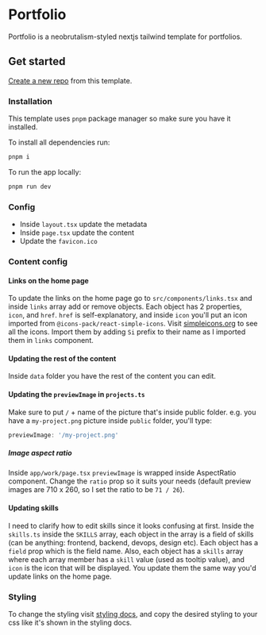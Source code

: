 

# Portfolio

Portfolio is a neobrutalism-styled nextjs tailwind template for portfolios.

## Get started

[Create a new repo](https://github.com/neobrutalism-templates/portfolio/generate) from this template.

### Installation

This template uses `pnpm` package manager so make sure you have it installed.

To install all dependencies run:

```bash
pnpm i
```

To run the app locally:

```bash
pnpm run dev
```

### Config

- Inside `layout.tsx` update the metadata
- Inside `page.tsx` update the content
- Update the `favicon.ico`

### Content config

#### Links on the home page

To update the links on the home page go to `src/components/links.tsx` and inside `links` array add or remove objects. Each object has 2 properties, `icon`, and `href`. `href` is self-explanatory, and inside `icon` you'll put an icon imported from `@icons-pack/react-simple-icons`. Visit [simpleicons.org](https://simpleicons.org/) to see all the icons. Import them by adding `Si` prefix to their name as I imported them in `links` component.

#### Updating the rest of the content

Inside `data` folder you have the rest of the content you can edit.

#### Updating the `previewImage` in `projects.ts`

Make sure to put `/` + name of the picture that's inside public folder. e.g. you have a `my-project.png` picture inside `public` folder, you'll type:

```ts
previewImage: '/my-project.png'
```

##### Image aspect ratio

Inside `app/work/page.tsx` `previewImage` is wrapped inside AspectRatio component. Change the `ratio` prop so it suits your needs (default preview images are 710 x 260, so I set the ratio to be `71 / 26`).

#### Updating skills

I need to clarify how to edit skills since it looks confusing at first. Inside the `skills.ts` inside the `SKILLS` array, each object in the array is a field of skills (can be anything: frontend, backend, devops, design etc). Each object has a `field` prop which is the field name. Also, each object has a `skills` array where each array member has a `skill` value (used as tooltip value), and `icon` is the icon that will be displayed.
You update them the same way you'd update links on the home page.

### Styling

To change the styling visit [styling docs](https://neobrutalism.dev/styling), and copy the desired styling to your css like it's shown in the styling docs.
